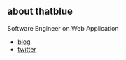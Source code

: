 ## about thatblue
Software Engineer on Web Application  

- [blog](https://blog.innotamago.com/)
- [twitter](https://twitter.com/thatblue_plus)
